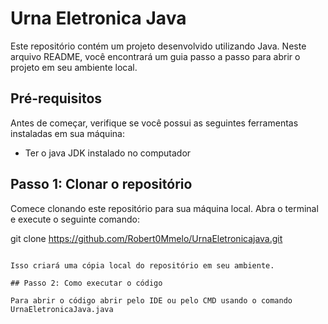 # Urna Eletronica Java

Este repositório contém um projeto desenvolvido utilizando Java. Neste arquivo README, você encontrará um guia passo a passo para abrir o projeto em seu ambiente local.

## Pré-requisitos

Antes de começar, verifique se você possui as seguintes ferramentas instaladas em sua máquina:

- Ter o java JDK instalado no computador

## Passo 1: Clonar o repositório

Comece clonando este repositório para sua máquina local. Abra o terminal e execute o seguinte comando:


git clone https://github.com/Robert0Mmelo/UrnaEletronicajava.git
```

Isso criará uma cópia local do repositório em seu ambiente.

## Passo 2: Como executar o código

Para abrir o código abrir pelo IDE ou pelo CMD usando o comando UrnaEletronicaJava.java


